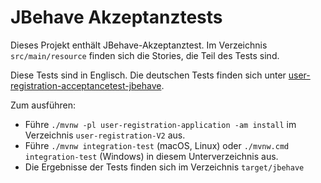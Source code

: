 JBehave Akzeptanztests
================

Dieses Projekt enthält JBehave-Akzeptanztest. Im Verzeichnis
`src/main/resource` finden sich die Stories, die Teil des Tests sind.

Diese Tests sind in Englisch. Die deutschen Tests finden sich unter
[user-registration-acceptancetest-jbehave](../user-registration-acceptancetest-jbehave).

Zum ausführen:

- Führe `./mvnw -pl user-registration-application -am install` im
  Verzeichnis `user-registration-V2` aus.
- Führe `./mvnw integration-test` (macOS, Linux) oder `./mvnw.cmd integration-test` (Windows) in diesem Unterverzeichnis aus.
- Die Ergebnisse der Tests finden sich im Verzeichnis `target/jbehave`
